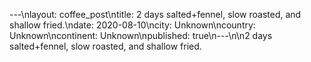 ---\nlayout: coffee_post\ntitle: 2 days salted+fennel, slow roasted, and shallow fried.\ndate: 2020-08-10\ncity: Unknown\ncountry: Unknown\ncontinent: Unknown\npublished: true\n---\n\n2 days salted+fennel, slow roasted, and shallow fried.